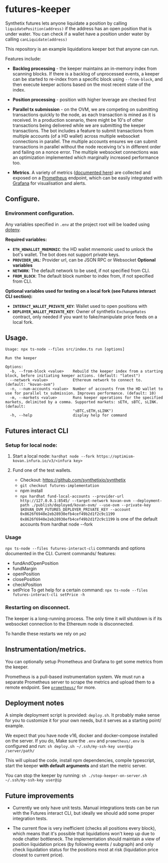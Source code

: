 # futures-keeper

Synthetix futures lets anyone liquidate a position by calling `liquidatePosition(address)` if the address has an open position that is under water. You can check if a wallet have a position under water by calling `canLiquidate(address)`

This repository is an example liquidations keeper bot that anyone can run.

Features include:

- **Backlog processing** - the keeper maintains an in-memory index from scanning blocks. If there is a backlog of unprocessed events, a keeper can be started to re-index from a specific block using `--from-block`, and then execute keeper actions based on the most recent state of the index.

- **Position processing** - position with higher leverage are checked first

- **Parallel tx submission** - on the OVM, we are competing on submitting transactions quickly to the node, as each transaction is mined as it is received. In a production scenario, there might be 10's of other transactions being delivered while we are submitting the keeper transactions. The bot includes a feature to submit transactions from multiple accounts (of a HD wallet) across multiple websocket connections in parallel. The multiple accounts ensures we can submit transactions in parallel without the node receiving tx's in different order and failing on a nonce error. The multiple websocket connections was an optimization implemented which marginally increased performance too.

- **Metrics**. A variety of metrics ([documented here](src/metrics.js)) are collected and exposed on a [Prometheus](https://prometheus.io/) endpoint, which can be easily integrated with [Grafana](https://grafana.com/) for visualisation and alerts.

## Configure.

### Environment configuration.

Any variables specified in `.env` at the project root will be loaded using [dotenv](https://www.npmjs.com/package/dotenv).

**Required variables:**

- **`ETH_HDWALLET_MNEMONIC`**: the HD wallet mnemonic used to unlock the bot's wallet. The bot does not support private keys.
- **`PROVIDER_URL`**: Provider url, can be JSON RPC or Websocket
  **Optional variables**
- **`NETWORK`**: The default network to be used, if not specified from CLI.
- **`FROM_BLOCK`**: The default block number to index from, if not specified from CLI.

**Optional variables used for testing on a local fork (see Futures interact CLI section):**

- **`INTERACT_WALLET_PRIVATE_KEY`**: Wallet used to open positions with
- **`DEPLOYER_WALLET_PRIVATE_KEY`**: Owner of synthetix `ExchangeRates` contract, only needed if you want to fake/manipulate price feeds on a local fork.

## Usage.

```
Usage: npx ts-node --files src/index.ts run [options]

Run the keeper

Options:
  -b, --from-block <value>    Rebuild the keeper index from a starting block, before initiating keeper actions. (default: "latest")
  --network <value>           Ethereum network to connect to. (default: "kovan-ovm")
  -n, --num-accounts <value>  Number of accounts from the HD wallet to use for parallel tx submission. Improves performance. (default: 10)
  -m, --markets <value>       Runs keeper operations for the specified markets, delimited by a comma. Supported markets: sETH, sBTC, sLINK. (default:
                              "sBTC,sETH,sLINK")
  -h, --help                  display help for command
```

## Futures interact CLI

### Setup for local node:

1. Start a local node:
   `hardhat node --fork https://optimism-kovan.infura.io/v3/<infura key>`
2. Fund one of the test wallets.

   - Checkout: https://github.com/synthetixio/synthetix
   - `git checkout futures-implementation`
   - npm install
   - `npx hardhat fund-local-accounts --provider-url http://127.0.0.1:8545/ --target-network kovan-ovm --deployment-path ./publish/deployed/kovan-ovm/ --use-ovm --private-key $KOVAN_OVM_FUTURES_DEPLOYER_PRIVATE_KEY --account 0x8626f6940e2eb28930efb4cef49b2d1f2c9c1199`
     `0x8626f6940e2eb28930efb4cef49b2d1f2c9c1199` is one of the default accounts from hardhat node --fork

### Usage

`npx ts-node --files futures-interact-cli` commands and options documented in the CLI.
Current commands/ features:

- fundAndOpenPosition
- fundMargin
- openPosition
- closePosition
- checkPosition
- setPrice
  To get help for a certain command:
  `npx ts-node --files futures-interact-cli setPrice -h`

### Restarting on disconnect.

The keeper is a long-running process. The only time it will shutdown is if its websocket connection to the Ethereum node is disconnected.

To handle these restarts we rely on `pm2`

## Instrumentation/metrics.

You can optionally setup Prometheus and Grafana to get some metrics from the keeper.

Prometheus is a pull-based instrumentation system. We must run a separate Prometheus server to scrape the metrics and upload them to a remote endpoint. See [`prometheus/`](prometheus/) for more.

## Deployment notes

A simple deployment script is provided: `deploy.sh`. It probably make sense for you to customize it for your own needs, but it serves as a starting point/ example.

We expect that you have node v16, docker and docker-compose installed on the server. If you do,
Make sure the `.env` and `prometheus/.env` is configured and run:
`sh deploy.sh ~/.ssh/my-ssh-key user@ip /server/path/`

This will upload the code, install npm dependencies, compile typescript, start the keeper **with default arguments** and start the metric server.

You can stop the keeper by running:
`sh ./stop-keeper-on-server.sh ~/.ssh/my-ssh-key user@ip`

## Future improvements

- Currently we only have unit tests. Manual integrations tests can be run with the Futures interact CLI, but ideally we should add some proper integration tests.

- The current flow is very inefficient (checks all positions every block), which means that it's possible that liquidations won't keep up due to node chatter bottleneck. The implementation should maintain a view of position liquidation prices (by following events / subgraph) and only check liquidation status for the positions most at risk (liquidation price closest to current price).
